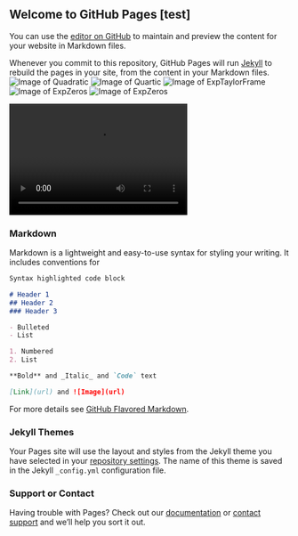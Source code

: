 ## Welcome to GitHub Pages [test]

You can use the [editor on GitHub](https://github.com/tauself/tauself.github.io/edit/master/README.md) to maintain and preview the content for your website in Markdown files.

Whenever you commit to this repository, GitHub Pages will run [Jekyll](https://jekyllrb.com/) to rebuild the pages in your site, from the content in your Markdown files.
![Image of Quadratic](https://tauself.github.io/Quadratic.png)
![Image of Quartic](https://tauself.github.io/Quartic.png)
![Image of ExpTaylorFrame](https://tauself.github.io/ExpTaylorFrame.png)
![Image of ExpZeros](https://tauself.github.io/ExpZeros.png)
![Image of ExpZeros](https://tauself.github.io/ezgif-5-a17819ac3b.gif)

<video src="https://tauself.github.io/exp_animation9.mp4" width="320" height="200" controls preload></video>

### Markdown

Markdown is a lightweight and easy-to-use syntax for styling your writing. It includes conventions for

```markdown
Syntax highlighted code block

# Header 1
## Header 2
### Header 3

- Bulleted
- List

1. Numbered
2. List

**Bold** and _Italic_ and `Code` text

[Link](url) and ![Image](url)
```

For more details see [GitHub Flavored Markdown](https://guides.github.com/features/mastering-markdown/).

### Jekyll Themes

Your Pages site will use the layout and styles from the Jekyll theme you have selected in your [repository settings](https://github.com/tauself/tauself.github.io/settings). The name of this theme is saved in the Jekyll `_config.yml` configuration file.

### Support or Contact

Having trouble with Pages? Check out our [documentation](https://help.github.com/categories/github-pages-basics/) or [contact support](https://github.com/contact) and we’ll help you sort it out.
